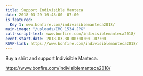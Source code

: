 ```yaml
---
title: Support Indivisible Manteca
date: 2018-03-29 16:43:00 -07:00
is featured:
  Key 1: www.bonfire.com/indivisiblemanteca2018/
main-image: "/uploads/IMG_1534.JPG"
call-script-text: www.bonfire.com/indivisiblemanteca2018/
event-start-date: 2018-03-30 00:00:00 -07:00
RSVP-link: https://www.bonfire.com/indivisiblemanteca2018/
---
```


Buy a shirt and support Indivisible Manteca.

https://www.bonfire.com/indivisiblemanteca2018/